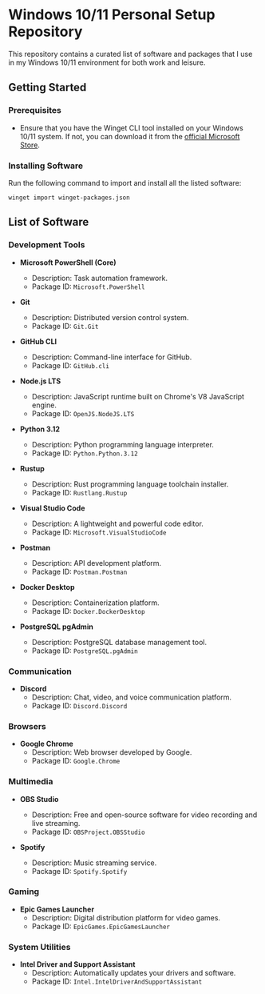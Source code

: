 # Windows 10/11 Personal Setup Repository

This repository contains a curated list of software and packages that I use in my Windows 10/11 environment for both work and leisure. 

## Getting Started

### Prerequisites

- Ensure that you have the Winget CLI tool installed on your Windows 10/11 system. If not, you can download it from the [official Microsoft Store](https://aka.ms/winget-cli).
  
### Installing Software

Run the following command to import and install all the listed software:

```pwsh
winget import winget-packages.json
```

## List of Software

### Development Tools

- **Microsoft PowerShell (Core)**
  - Description: Task automation framework.
  - Package ID: `Microsoft.PowerShell`

- **Git**
  - Description: Distributed version control system.
  - Package ID: `Git.Git`

- **GitHub CLI**
  - Description: Command-line interface for GitHub.
  - Package ID: `GitHub.cli`

- **Node.js LTS**
  - Description: JavaScript runtime built on Chrome's V8 JavaScript engine.
  - Package ID: `OpenJS.NodeJS.LTS`

- **Python 3.12**
  - Description: Python programming language interpreter.
  - Package ID: `Python.Python.3.12`

- **Rustup**
  - Description: Rust programming language toolchain installer.
  - Package ID: `Rustlang.Rustup`

- **Visual Studio Code**
  - Description: A lightweight and powerful code editor.
  - Package ID: `Microsoft.VisualStudioCode`

- **Postman**
  - Description: API development platform.
  - Package ID: `Postman.Postman`

- **Docker Desktop**
  - Description: Containerization platform.
  - Package ID: `Docker.DockerDesktop`

- **PostgreSQL pgAdmin**
  - Description: PostgreSQL database management tool.
  - Package ID: `PostgreSQL.pgAdmin`

### Communication

- **Discord**
  - Description: Chat, video, and voice communication platform.
  - Package ID: `Discord.Discord`

### Browsers

- **Google Chrome**
  - Description: Web browser developed by Google.
  - Package ID: `Google.Chrome`

### Multimedia

- **OBS Studio**
  - Description: Free and open-source software for video recording and live streaming.
  - Package ID: `OBSProject.OBSStudio`

- **Spotify**
  - Description: Music streaming service.
  - Package ID: `Spotify.Spotify`

### Gaming

- **Epic Games Launcher**
  - Description: Digital distribution platform for video games.
  - Package ID: `EpicGames.EpicGamesLauncher`

### System Utilities

- **Intel Driver and Support Assistant**
  - Description: Automatically updates your drivers and software.
  - Package ID: `Intel.IntelDriverAndSupportAssistant`

